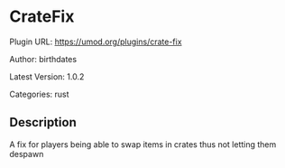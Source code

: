 # CrateFix

Plugin URL: https://umod.org/plugins/crate-fix

Author: birthdates

Latest Version: 1.0.2

Categories: rust

## Description

A fix for players being able to swap items in crates thus not letting them despawn
